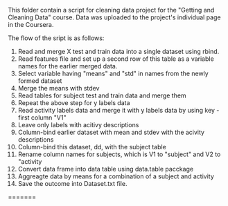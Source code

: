 This folder contain a script for cleaning data project for the "Getting and Cleaning Data" course. Data was uploaded to the project's individual page in the Coursera.

The flow of the sript is as follows:

1. Read and merge X test and train data into a single dataset using rbind.
2. Read features file and set up a second row of this table as a variable names for the earlier merged data.
3. Select variable having "means" and "std" in names from the newly formed dataset
4. Merge the means with stdev
5. Read tables for subject test and train data and merge them
6. Repeat the above step for y labels data
7. Read activity labels data and merge it with y labels data by using key - first column "V1"
8. Leave only labels with acitivy descriptions
9. Column-bind earlier dataset with mean and stdev with the acivity descriptions
10. Column-bind this dataset, dd, with the subject table
11. Rename column names for subjects, which is V1 to "subject" and V2 to "activity
12. Convert data frame into data table using data.table pacckage
13. Aggreagte data by means for a combination of a subject and activity
14. Save the outcome into Dataset.txt file.

=======
